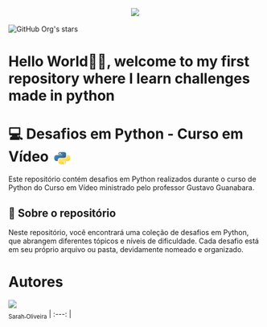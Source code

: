 <p align="center">
  <img loading="lazy" src="https://img.shields.io/static/v1?label=STATUS&message=EM%20DESENVOLVIMENTO&color=pink&style=for-the-badge"/>
</p>

![GitHub Org's stars](https://img.shields.io/github/stars/SarahOliveiraPy?style=social)

# Hello World👩‍💻, welcome to my first repository where I learn challenges made in python 

# 💻 Desafios em <b>Python</b> - Curso em Vídeo <img align="center" alt="Rafa-Python" height="30" width="40" src="https://raw.githubusercontent.com/devicons/devicon/master/icons/python/python-original.svg">


Este repositório contém desafios em Python realizados durante o curso de Python do Curso em Vídeo ministrado pelo professor Gustavo Guanabara.

## 🧠 Sobre o repositório

Neste repositório, você encontrará uma coleção de desafios em Python, que abrangem diferentes tópicos e níveis de dificuldade. Cada desafio está em seu próprio arquivo ou pasta, devidamente nomeado e organizado.

# Autores

[<img loading="lazy" src="https://avatars.githubusercontent.com/u/161997202?v=4" width=100><br><sub>Sarah Oliveira</sub>](https://github.com/SarahOliveiraPy)
| :---: |
